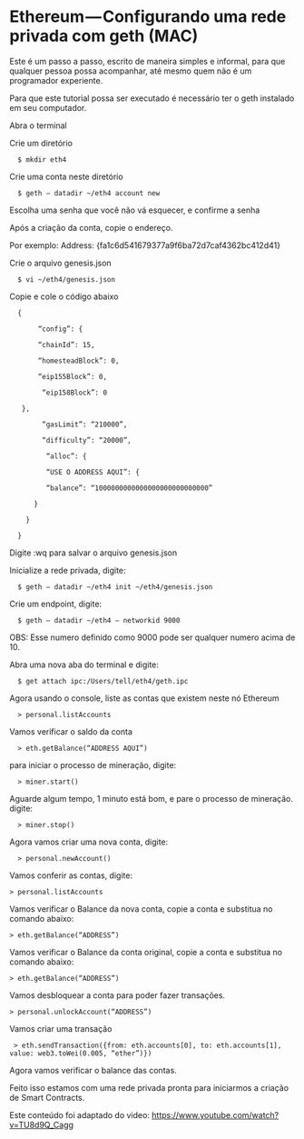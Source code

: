 # Ethereum — Configurando uma rede privada com geth (MAC)
Este é um passo a passo, escrito de maneira simples e informal, para que qualquer pessoa possa acompanhar, até mesmo quem não é um programador experiente.

Para que este tutorial possa ser executado é necessário ter o geth instalado em seu computador.

Abra o terminal 

Crie um diretório

      $ mkdir eth4

Crie uma conta neste diretório

      $ geth — datadir ~/eth4 account new

Escolha uma senha que você não vá esquecer, e confirme a senha

Após a criação da conta, copie o endereço.

Por exemplo: Address: {fa1c6d541679377a9f6ba72d7caf4362bc412d41}

Crie o arquivo genesis.json

      $ vi ~/eth4/genesis.json

Copie e cole o código abaixo

      {

           “config”: {

           “chainId”: 15,

           “homesteadBlock”: 0,

           “eip155Block”: 0,

            “eip158Block”: 0

       },

            “gasLimit”: “210000”,

            “difficulty”: “20000”,

             “alloc”: {

             “USE O ADDRESS AQUI”: {

             “balance”: “1000000000000000000000000000”

          }

        }

      }

Digite :wq para salvar o arquivo genesis.json

Inicialize a rede privada, digite:

      $ geth — datadir ~/eth4 init ~/eth4/genesis.json

Crie um endpoint, digite:

      $ geth — datadir ~/eth4 — networkid 9000

OBS: Esse numero definido como 9000 pode ser qualquer numero acima de 10.

Abra uma nova aba do terminal e digite:

      $ get attach ipc:/Users/tell/eth4/geth.ipc

Agora usando o console, liste as contas que existem neste nó Ethereum

      > personal.listAccounts

Vamos verificar o saldo da conta

      > eth.getBalance(“ADDRESS AQUI”)

para iniciar o processo de mineração, digite:

      > miner.start()

Aguarde algum tempo, 1 minuto está bom, e pare o processo de mineração. digite:

      > miner.stop()

Agora vamos criar uma nova conta, digite:

      > personal.newAccount()

Vamos conferir as contas, digite:

    > personal.listAccounts

Vamos verificar o Balance da nova conta, copie a conta e substitua no comando abaixo:

    > eth.getBalance(“ADDRESS”)

Vamos verificar o Balance da conta original, copie a conta e substitua no comando abaixo:

    > eth.getBalance(“ADDRESS”)

Vamos desbloquear a conta para poder fazer transações.

    > personal.unlockAccount(“ADDRESS”)

Vamos criar uma transação

     > eth.sendTransaction({from: eth.accounts[0], to: eth.accounts[1], value: web3.toWei(0.005, “ether”)})

Agora vamos verificar o balance das contas.

Feito isso estamos com uma rede privada pronta para iniciarmos a criação de Smart Contracts.

Este conteúdo foi adaptado do video: https://www.youtube.com/watch?v=TU8d9Q_Cagg
